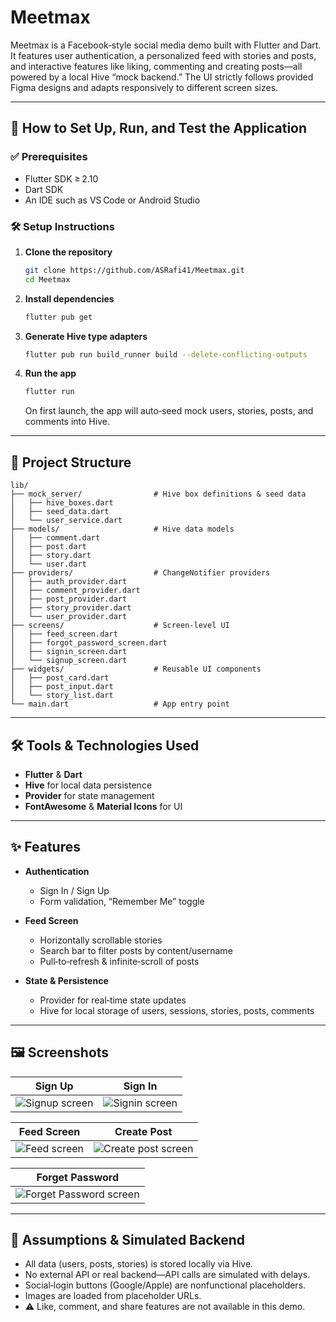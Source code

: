 # Meetmax

Meetmax is a Facebook‑style social media demo built with Flutter and Dart. It features user authentication, a personalized feed with stories and posts, and interactive features like liking, commenting and creating posts—all powered by a local Hive “mock backend.” The UI strictly follows provided Figma designs and adapts responsively to different screen sizes.

---

## 🔧 How to Set Up, Run, and Test the Application

### ✅ Prerequisites
- Flutter SDK ≥ 2.10
- Dart SDK
- An IDE such as VS Code or Android Studio

### 🛠 Setup Instructions
1. **Clone the repository**
   ```bash
   git clone https://github.com/ASRafi41/Meetmax.git
   cd Meetmax
   ```

2. **Install dependencies**
   ```bash
   flutter pub get
   ```

3. **Generate Hive type adapters**
   ```bash
   flutter pub run build_runner build --delete-conflicting-outputs
   ```

4. **Run the app**
   ```bash
   flutter run
   ```
   On first launch, the app will auto‑seed mock users, stories, posts, and comments into Hive.

---

## 📁 Project Structure

```
lib/
├── mock_server/                # Hive box definitions & seed data
│   ├── hive_boxes.dart
│   ├── seed_data.dart
│   └── user_service.dart
├── models/                     # Hive data models
│   ├── comment.dart
│   ├── post.dart
│   ├── story.dart
│   └── user.dart
├── providers/                  # ChangeNotifier providers
│   ├── auth_provider.dart
│   ├── comment_provider.dart
│   ├── post_provider.dart
│   ├── story_provider.dart
│   └── user_provider.dart
├── screens/                    # Screen-level UI
│   ├── feed_screen.dart
│   ├── forgot_password_screen.dart
│   ├── signin_screen.dart
│   └── signup_screen.dart
├── widgets/                    # Reusable UI components
│   ├── post_card.dart
│   ├── post_input.dart
│   └── story_list.dart
└── main.dart                   # App entry point
```

---

## 🛠 Tools & Technologies Used

- **Flutter** & **Dart**
- **Hive** for local data persistence
- **Provider** for state management
- **FontAwesome** & **Material Icons** for UI

---

## ✨ Features

- **Authentication**
    - Sign In / Sign Up
    - Form validation, “Remember Me” toggle

- **Feed Screen**
    - Horizontally scrollable stories
    - Search bar to filter posts by content/username
    - Pull‑to‑refresh & infinite‑scroll of posts

- **State & Persistence**
    - Provider for real‑time state updates
    - Hive for local storage of users, sessions, stories, posts, comments

---

## 🖼 Screenshots

| Sign Up                                          | Sign In                                          |
|--------------------------------------------------|--------------------------------------------------|
| ![Signup screen](assets/screenshots/SignUp.jpg)  | ![Signin screen](assets/screenshots/SignIn.jpg)  |

| Feed Screen                                       | Create Post                                              |
|---------------------------------------------------|----------------------------------------------------------|
| ![Feed screen](assets/screenshots/FeedScreen.jpg) | ![Create post screen](assets/screenshots/CreatePost.jpg) |

| Forget Password                                                   |
|-------------------------------------------------------------------|
| ![Forget Password screen](assets/screenshots/ForgetPassword.jpg)  |

---

## 📄 Assumptions & Simulated Backend

- All data (users, posts, stories) is stored locally via Hive.
- No external API or real backend—API calls are simulated with delays.
- Social‑login buttons (Google/Apple) are nonfunctional placeholders.
- Images are loaded from placeholder URLs.  
- ⚠️ Like, comment, and share features are not available in this demo.
